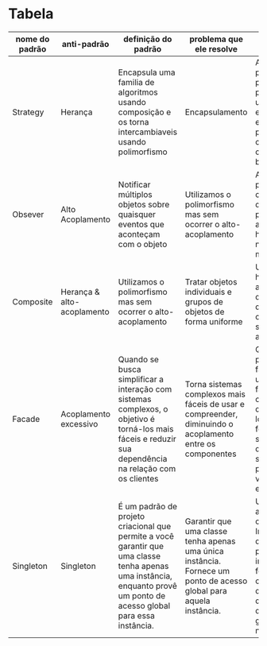 <h1>Tabela</h1>

| nome do padrão | anti-padrão | definição do padrão | problema que ele resolve | exemplo |
|----------------|-------------|---------------------|--------------------------|---------|
| Strategy | Herança | Encapsula uma familia de algoritmos usando composição e os torna intercambiaveis usando polimorfismo | Encapsulamento | Aplicativo de processamento de pagamentos que permite que os usuários escolham entre diferentes estratégias de pagamento, como cartão de crédito ou transferência bancária |
| Obsever | Alto Acoplamento | Notificar múltiplos objetos sobre quaisquer eventos que aconteçam com o objeto  | Utilizamos o polimorfismo mas sem ocorrer o alto-acoplamento | Aplicativo de previsão do tempo, onde várias partes do aplicativo precisam ser atualizadas quando há uma mudança nas condições meteorológicas |
| Composite | Herança & alto-acoplamento | Utilizamos o polimorfismo mas sem ocorrer o alto-acoplamento | Tratar objetos individuais e grupos de objetos de forma uniforme | Uma estrutura hierárquica de arquivos e diretórios, onde um diretório pode conter subdiretórios e arquivos |
| Facade | Acoplamento excessivo | Quando se busca simplificar a interação com sistemas complexos, o objetivo é torná-los mais fáceis e reduzir sua dependência na relação com os clientes | Torna sistemas complexos mais fáceis de usar e compreender, diminuindo o acoplamento entre os componentes | Quando você liga para uma loja para fazer um pedido, um operador é sua fachada para todos os serviços e departamentos da loja. O operador fornece a você uma simples interface de voz para o sistema de pedido, pagamentos, e vários sistemas de entrega. |
| Singleton | Singleton |  É um padrão de projeto criacional que permite a você garantir que uma classe tenha apenas uma instância, enquanto provê um ponto de acesso global para essa instância. | Garantir que uma classe tenha apenas uma única instância. Fornece um ponto de acesso global para aquela instância. | Um país pode ter apenas um governo oficial. Independentemente das identidades pessoais dos indivíduos que formam governos, o título, “O Governo de X”, é um ponto de acesso global que identifica o grupo de pessoas no command. |
